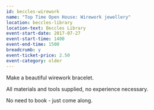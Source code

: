 ```yaml
---
id: beccles-wirework
name: "Top Time Open House: Wirework jewellery"
location: beccles-library
location-text: Beccles Library
event-start-date: 2017-07-27
event-start-time: 1400
event-end-time: 1500
breadcrumb: y
event-ticket-price: 2.50
event-category: older
---
```


Make a beautiful wirework bracelet.

All materials and tools supplied, no experience necessary.

No need to book - just come along.
